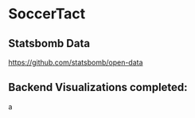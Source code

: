 # SoccerTact

## Statsbomb Data 
https://github.com/statsbomb/open-data

## Backend Visualizations completed:
a
